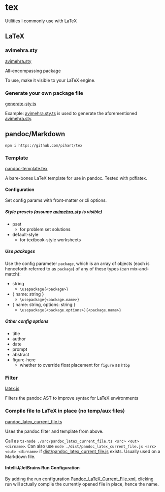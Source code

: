 # tex

Utilities I commonly use with LaTeX

## LaTeX

### avimehra.sty

[avimehra.sty]

All-encompassing package

To use, make it visible to your LaTeX engine.

### Generate your own package file

[generate-sty.ts](src/lib/generate-sty.ts)

Example: [avimehra.sty.ts](src/script/sty/avimehra.sty.ts) is used to generate the aforementioned [avimehra.sty].

## pandoc/Markdown

```shell
npm i https://github.com/pihart/tex
```

### Template

[pandoc-template.tex](src/pandoc-template.tex)

A bare-bones LaTeX template for use in pandoc.
Tested with pdflatex.

#### Configuration

Set config params with front-matter or cli options.

##### Style presets (assume [avimehra.sty] is visible)

- pset
  - for problem set solutions
- default-style
  - for textbook-style worksheets

##### Use packages

Use the config parameter `package`, which is an array of objects (each is henceforth referred to as `package`) of any of these types (can mix-and-match):

- string
  - `\usepackage{<package>}`
- { name: string }
  - `\usepackage{<package.name>}`
- { name: string, options: string }
  - `\usepackage[<package.options>]{<package.name>}`

##### Other config options

- title
- author
- date
- prompt
- abstract
- figure-here
  - whether to override float placement for `figure` as `htbp`

### Filter

[latex.js](src/filters/latex.js)

Filters the pandoc AST to improve syntax for LaTeX environments

### Compile file to LaTeX in place (no temp/aux files)

[pandoc_latex_current_file.ts](src/script/pandoc_latex_current_file.ts)

Uses the pandoc filter and template from above.

Call as `ts-node ./src/pandoc_latex_current_file.ts <src> <out> <dirname>`.
Can also use `node ./dist/pandoc_latex_current_file.js <src> <out> <dirname>` if [dist/pandoc_latex_current_file.js](dist/pandoc_latex_current_file.js) exists.
Usually used on a Markdown file.

#### IntelliJ/JetBrains Run Configuration

By adding the run configuration [Pandoc_LaTeX_Current_File.xml](.idea/runConfigurations/Pandoc_LaTeX_Current_File.xml), clicking run will actually compile the currently opened file in place, hence the name.

[avimehra.sty]: texmf/tex/latex/avimehra.sty
